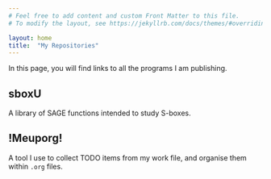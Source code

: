 ```yaml
---
# Feel free to add content and custom Front Matter to this file.
# To modify the layout, see https://jekyllrb.com/docs/themes/#overriding-theme-defaults

layout: home
title:  "My Repositories"
---
```


In this page, you will find links to all the programs I am publishing.

## sboxU

A library of SAGE functions intended to study S-boxes.

## !Meuporg!

A tool I use to collect TODO items from my work file, and organise them within `.org` files.

